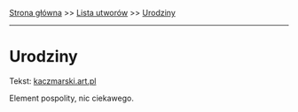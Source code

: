 [Strona główna](../index.md) >> [Lista utworów](../list.md) >> [Urodziny](618.md)

---

# Urodziny

Tekst: [kaczmarski.art.pl](https://www.kaczmarski.art.pl/tworczosc/wiersze/urodziny/)

Element pospolity, nic ciekawego.